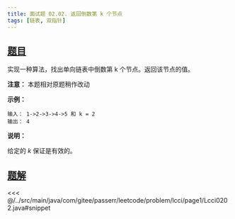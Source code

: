 ```yaml
---
title: 面试题 02.02. 返回倒数第 k 个节点
tags: [链表, 双指针]
---
```



## [题目](https://leetcode.cn/problems/kth-node-from-end-of-list-lcci/)
实现一种算法，找出单向链表中倒数第 k 个节点。返回该节点的值。

**注意：** 本题相对原题稍作改动

**示例：**

```
输入： 1->2->3->4->5 和 k = 2
输出： 4
```

**说明：**

给定的 *k* 保证是有效的。


## [题解](https://github.com/PasseRR/JavaLeetCode/blob/master/src/main/java/com/gitee/passerr/leetcode/problem/lcci/page1/Lcci0202.java)

<<< @/../src/main/java/com/gitee/passerr/leetcode/problem/lcci/page1/Lcci0202.java#snippet
